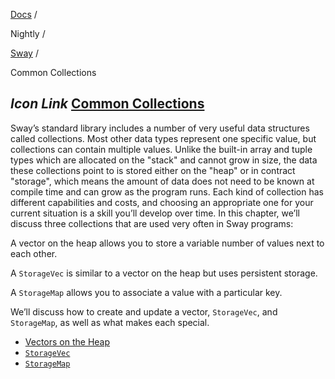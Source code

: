 [Docs](https://docs.fuel.network/) /

Nightly  /

[Sway](https://docs.fuel.network/docs/nightly/sway/) /

Common Collections

## _Icon Link_ [Common Collections](https://docs.fuel.network/docs/nightly/sway/common-collections/\#common-collections)

Sway’s standard library includes a number of very useful data structures called collections. Most other data types represent one specific value, but collections can contain multiple values. Unlike the built-in array and tuple types which are allocated on the "stack" and cannot grow in size, the data these collections point to is stored either on the "heap" or in contract "storage", which means the amount of data does not need to be known at compile time and can grow as the program runs. Each kind of collection has different capabilities and costs, and choosing an appropriate one for your current situation is a skill you’ll develop over time. In this chapter, we’ll discuss three collections that are used very often in Sway programs:

A vector on the heap allows you to store a variable number of values next to each other.

A `StorageVec` is similar to a vector on the heap but uses persistent storage.

A `StorageMap` allows you to associate a value with a particular key.

We’ll discuss how to create and update a vector, `StorageVec`, and `StorageMap`, as well as what makes each special.

- [Vectors on the Heap](https://docs.fuel.network/docs/nightly/sway/common-collections/vec/)
- [`StorageVec`](https://docs.fuel.network/docs/nightly/sway/common-collections/storage_vec/)
- [`StorageMap`](https://docs.fuel.network/docs/nightly/sway/common-collections/storage_map/)
